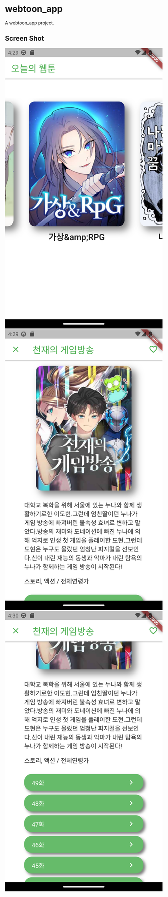 # webtoon_app

A webtoon_app project.

## Screen Shot
![webtoon_app1](images/Screenshot_1686803375.png)
![webtoon_app2](images/Screenshot_1686803397.png)
![webtoon_app3](images/Screenshot_1686803424.png)